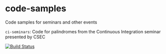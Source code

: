 # code-samples
Code samples for seminars and other events

`ci-seminars`: Code for palindromes from the Continuous Integration seminar presented by CSEC

[![Build Status](https://travis-ci.org/TheBicPen/code-samples.svg?branch=master)](https://travis-ci.org/TheBicPen/code-samples)
